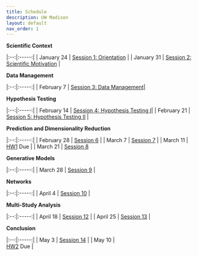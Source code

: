 ```yaml
---
title: Schedule
description: UW Madison
layout: default
nav_order: 1
---
```


**Scientific Context**

|:--:|:-----:|
| January 24 | [Session 1: Orientation](https://krisrs1128.github.io/stat992_s23/sessions.html#orientation) |
| January 31 | [Session 2: Scientific Motivation](https://krisrs1128.github.io/stat992_s23/sessions.html#scientific-motivation) |

**Data Management**

|:--:|:-----:|
| February 7 |  [Session 3: Data Management](https://krisrs1128.github.io/stat992_s23/sessions.html#data-management)|

**Hypothesis Testing**

|:--:|:-----:|
| February 14 |  [Session 4: Hypothesis Testing I](https://krisrs1128.github.io/stat992_s23/sessions.html#hypothesis-testing)|
| February 21 | [Session 5: Hypothesis Testing II](https://krisrs1128.github.io/stat992_s23/sessions.html#hypothesis-testing) |

**Prediction and Dimensionality Reduction**

|:--:|:-----:|
| February 28 | [Session 6](https://krisrs1128.github.io/stat992_s23/sessions.html#prediction-and-dimensionality-reduction) |
| March 7 | [Session 7](https://krisrs1128.github.io/stat992_s23/sessions.html#prediction-and-dimensionality-reduction) | 
| March 11 | [HW1](https://github.com/krisrs1128/stat992_s23/blob/main/activities/hw1.docx?raw=true) <span class="label label-due">Due </span>  |
| March 21 | [Session 8](https://krisrs1128.github.io/stat992_s23/sessions.html#prediction-and-dimensionality-reduction)

**Generative Models**

|:--:|:-----:|
| March 28 | [Session 9]() |

**Networks**

|:--:|:-----:|
| April 4  | [Session 10]() |

**Multi-Study Analysis**

|:--:|:-----:|
| April 18  | [Session 12]() |
| April 25 | [Session 13]() |

**Conclusion**

|:--:|:-----:|
| May 3 | [Session 14]() |
| May 10 | <br/> [HW2](https://github.com/krisrs1128/stat992_s23/blob/main/activities/hw2.docx?raw=true) <span class="label label-due">Due</span> |

